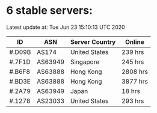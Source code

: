 # 6 stable servers:

Latest update at: Tue Jun 23 15:10:13 UTC 2020

| ID | ASN | Server Country | Online |
| -- | --- | -------------- | ------ |
| #.D09B | AS174 | United States | 239 hrs |
| #.7F1D | AS63949 | Singapore | 245 hrs |
| #.B6F8 | AS63888 | Hong Kong | 2808 hrs |
| #.BD3E | AS63888 | Hong Kong | 3877 hrs |
| #.2A79 | AS63949 | Japan | 18 hrs |
| #.1278 | AS23033 | United States | 293 hrs |

